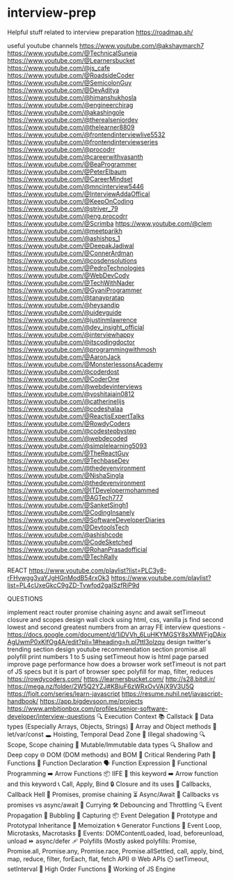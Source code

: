 # interview-prep
Helpful stuff related to interview preparation
https://roadmap.sh/

useful youtube channels
https://www.youtube.com/@akshaymarch7
https://www.youtube.com/@TechnicalSuneja
https://www.youtube.com/@Learnersbucket
https://www.youtube.com/@js_cafe
https://www.youtube.com/@RoadsideCoder
https://www.youtube.com/@SemicolonGuy
https://www.youtube.com/@DevAditya
https://www.youtube.com/@himanshukhosla
https://www.youtube.com/@engineerchirag
https://www.youtube.com/@akashingole
https://www.youtube.com/@therealseniordev
https://www.youtube.com/@thelearner8809
https://www.youtube.com/@frontendinterviewlive5532
https://www.youtube.com/@frontendinterviewseries
https://www.youtube.com/@procodrr
https://www.youtube.com/@careerwithvasanth
https://www.youtube.com/@BeaProgrammer
https://www.youtube.com/@PeterElbaum
https://www.youtube.com/@CareerMindset
https://www.youtube.com/@mncinterview5446
https://www.youtube.com/@InterviewAddaOffical
https://www.youtube.com/@KeepOnCoding
https://www.youtube.com/@striver_79
https://www.youtube.com/@eng.procodrr
https://www.youtube.com/@Scrimba
https://www.youtube.com/@clem
https://www.youtube.com/@meetparikh
https://www.youtube.com/@ashishps_1
https://www.youtube.com/@DeepakJadiwal
https://www.youtube.com/@ConnerArdman
https://www.youtube.com/@cosdensolutions
https://www.youtube.com/@PedroTechnologies
https://www.youtube.com/@WebDevCody
https://www.youtube.com/@TechWithNader
https://www.youtube.com/@GyaniProgrammer
https://www.youtube.com/@tanaypratap
https://www.youtube.com/@heysandip
https://www.youtube.com/@uidevguide
https://www.youtube.com/@justinmlawrence
https://www.youtube.com/@dev_insight_official
https://www.youtube.com/@interviewhappy
https://www.youtube.com/@itscodingdoctor
https://www.youtube.com/@programmingwithmosh
https://www.youtube.com/@AaronJack
https://www.youtube.com/@MonsterlessonsAcademy
https://www.youtube.com/@coderdost
https://www.youtube.com/@CoderOne
https://www.youtube.com/@webdevinterviews
https://www.youtube.com/@yoshitajain0812
https://www.youtube.com/@catherinelijs
https://www.youtube.com/@codeshalaa
https://www.youtube.com/@ReactjsExpertTalks
https://www.youtube.com/@RowdyCoders
https://www.youtube.com/@codestepbystep
https://www.youtube.com/@webdecoded
https://www.youtube.com/@simplelearning5093
https://www.youtube.com/@TheReactGuy
https://www.youtube.com/@TechbaseDev
https://www.youtube.com/@thedevenvironment
https://www.youtube.com/@NishaSingla
https://www.youtube.com/@thedevenvironment
https://www.youtube.com/@ITDevelopermohammed
https://www.youtube.com/@AGTech777
https://www.youtube.com/@SanketSingh1
https://www.youtube.com/@CodingInsanely
https://www.youtube.com/@SoftwareDeveloperDiaries
https://www.youtube.com/@DevtoolsTech
https://www.youtube.com/@ashishcode
https://www.youtube.com/@CodeSketched
https://www.youtube.com/@RohanPrasadofficial
https://www.youtube.com/@TechRally


REACT
https://www.youtube.com/playlist?list=PLC3y8-rFHvwgg3vaYJgHGnModB54rxOk3
https://www.youtube.com/playlist?list=PL4cUxeGkcC9gZD-Tvwfod2gaISzfRiP9d


QUESTIONS

implement react router
promise chaining
async and await
setTimeout
closure and scopes
design wall clock using html, css, vanilla js
find second lowest and second greatest numbers from an array
FE interview questions - https://docs.google.com/document/d/1iDVVh_6LuHKYMGSY8sXMWFjgDAixAgUwmP0xKlfOg4A/edit?pli=1#heading=h.pl7ttl3olzqu
design twitter's trending section
design youtube recommendation section
promise.all polyfill
print numbers 1 to 5 using setTimeout
how is html page parsed
improve page performance
how does a browser work
setTimeout is not part of JS specs but it is part of browser spec
polyfill for map, filter, reduces
https://rowdycoders.com/
https://learnersbucket.com/
http://s28.bitdl.ir/
https://mega.nz/folder/2W5Q2YZJ#KBiuF6zWRxOvVAjX9V3U5Q
https://fjolt.com/series/learn-javascript
https://resume.nuhil.net/javascript-handbook/
https://app.bigdevsoon.me/projects
https://www.ambitionbox.com/profiles/senior-software-developer/interview-questions
🔍 Execution Context
📚 Callstack
🔢 Data types (Especially Arrays, Objects, Strings)
🔄 Array and Object methods
🔗 let/var/const
🕳️ Hoisting, Temporal Dead Zone
🚫 Illegal shadowing
🔍 Scope, Scope chaining
🔄 Mutable/Immutable data types
🔍 Shallow and Deep copy
🌐 DOM (DOM methods) and BOM
📝 Critical Rendering Path
🔧 Functions
📄 Function Declaration
🗣️ Function Expression
🔄 Functional Programming
➡️ Arrow Functions
📦 IIFE
🔑 this keyword
➡️ Arrow function and this keyword
📞 Call, Apply, Bind
🔒 Closure and its uses
🔄 Callbacks, Callback Hell
🔮 Promises, promise chaining
⏳ Async/Await
🔄 Callbacks vs promises vs async/await
🍛 Currying
🛠️ Debouncing and Throttling
🔍 Event Propagation
🔵 Bubbling
🎣 Capturing
📦 Event Delegation
📘 Prototype and Prototypal Inheritance
🧠 Memoization
🌀 Generator Functions
🔄 Event Loop, Microtasks, Macrotasks
🎉 Events: DOMContentLoaded, load, beforeunload, unload
⏩ async/defer
🩹 Polyfills (Mostly asked polyfills: Promise, Promise.all, Promise.any, Promise.race, Promise.allSettled, call, apply, bind, map, reduce, filter, forEach, flat, fetch API)
🌐 Web APIs
⏲️ setTimeout, setInterval
🔄 High Order Functions
🔧 Working of JS Engine